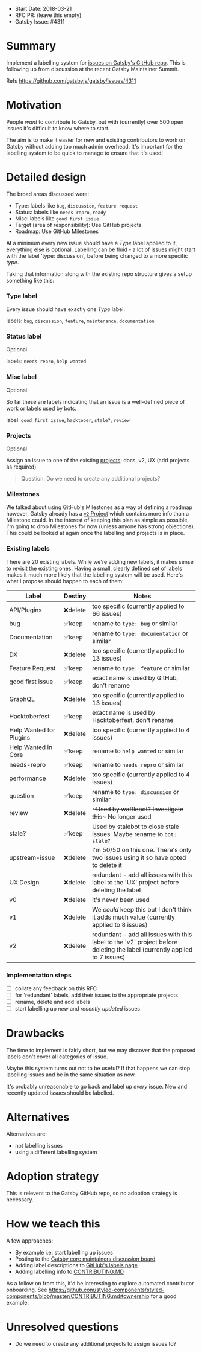 - Start Date: 2018-03-21
- RFC PR: (leave this empty)
- Gatsby Issue: #4311

# Summary

Implement a labelling system for [issues on Gatsby's GitHub repo](https://github.com/gatsbyjs/gatsby/issues). This is following up from discussion at the recent Gatsby Maintainer Summit.

Refs https://github.com/gatsbyjs/gatsby/issues/4311

# Motivation

People _want_ to contribute to Gatsby, but with (currently) over 500 open issues it's difficult to know where to start.

The aim is to make it easier for new and existing contributors to work on Gatsby without adding too much admin overhead. It's important for the labelling system to be quick to manage to ensure that it's used!

# Detailed design

The broad areas discussed were:

- Type: labels like `bug`, `discussion`, `feature request`
- Status: labels like `needs repro`, `ready`
- Misc: labels like `good first issue`
- Target (area of responsibility): Use GitHub projects
- Roadmap: Use GitHub Milestones

At a minimum every new issue should have a _Type_ label applied to it, everything else is optional.  Labelling can be fluid - a lot of issues might start with the label 'type: discussion', before being changed to a more specific _type_.

Taking that information along with the existing repo structure gives a setup something like this:

### Type label

Every issue should have exactly one _Type_ label.

labels: `bug`, `discussion`, `feature`, `maintenance`, `documentation`

### Status label

Optional

labels: `needs repro`, `help wanted`

### Misc label

Optional

So far these are labels indicating that an issue is a well-defined piece of work or labels used by bots.

label: `good first issue`, `hacktober`, `stale?`, `review`

### Projects

Optional

Assign an issue to one of the existing [projects](https://github.com/gatsbyjs/gatsby/projects): docs, v2, UX (add projects as required)

> Question: Do we need to create any additional projects?

### Milestones

We talked about using GitHub's Milestones as a way of defining a roadmap however, Gatsby already has a [`v2` Project](https://github.com/gatsbyjs/gatsby/projects/2) which contains more info than a Milestone could. In the interest of keeping this plan as simple as possible, I'm going to drop Milestones for now (unless anyone has strong objections). This could be looked at again once the labelling and projects is in place.

### Existing labels

There are 20 existing labels. While we're adding new labels, it makes sense to revisit the existing ones. Having a small, clearly defined set of labels makes it much more likely that the labelling system will be used. Here's what I propose should happen to each of them:

| Label  | Destiny | Notes |
|---|---|---|
| API/Plugins | ❌delete | too specific (currently applied to 66 issues) |
| bug | ✅keep |  rename to `type: bug` or similar |
| Documentation | ✅keep | rename to `type: documentation` or similar |
| DX | ❌delete |  too specific (currently applied to 13 issues) |
| Feature Request | ✅keep | rename to `type: feature` or similar |
| good first issue | ✅keep | exact name is used by GitHub, don't rename |
| GraphQL | ❌delete | too specific (currently applied to 13 issues) |
| Hacktoberfest | ✅keep | exact name is used by Hacktoberfest, don't rename  |
| Help Wanted for Plugins | ❌delete |  too specific (currently applied to 4 issues) |
| Help Wanted in Core | ✅keep | rename to `help wanted` or similar |
| needs-repro | ✅keep | rename to `needs repro` or similar |
| performance | ❌delete | too specific (currently applied to 4 issues) |
| question | ✅keep | rename to `type: discussion` or similar |
| review | ❌delete | ~~~Used by wafflebot? Investigate this~~~ No longer used |
| stale? |  ✅keep | Used by stalebot to close stale issues. Maybe rename to `bot: stale?` |
| upstream-issue | ❌delete | I'm 50/50 on this one. There's only two issues using it so have opted to delete it |
| UX Design | ❌delete | redundant - add all issues with this label to the 'UX' project before deleting the label |
| v0 | ❌delete | it's never been used |
| v1  | ❌delete | We _could_ keep this but I don't think it adds much value (currently applied to 8 issues) |
| v2  | ❌delete | redundant - add all issues with this label to the 'v2' project before deleting the label (currently applied to 7 issues) |

### Implementation steps

- [ ] collate any feedback on this RFC
- [ ] for 'redundant' labels, add their issues to the appropriate projects
- [ ] rename, delete and add labels
- [ ] start labelling up _new_ and _recently updated_ issues

# Drawbacks

The time to implement is fairly short, but we may discover that the proposed labels don't cover all categories of issue.

Maybe this system turns out not to be useful? If that happens we can stop labelling issues and be in the same situation as now.

It's probably unreasonable to go back and label up _every_ issue. New and recently updated issues should be labelled.

# Alternatives

Alternatives are:

- not labelling issues
- using a different labelling system

# Adoption strategy

This is relevent to the Gatsby GitHub repo, so no adoption strategy is necessary.

# How we teach this

A few approaches:

- By example i.e. start labelling up issues
- Posting to the [Gatsby core maintainers discussion board](https://github.com/orgs/gatsbyjs/teams/gatsby-core-maintainers)
- Adding label descriptions to [GitHub's labels page](https://github.com/gatsbyjs/gatsby/labels)
- Adding labelling info to [CONTRIBUTING.MD](https://github.com/gatsbyjs/gatsby/blob/master/CONTRIBUTING.md)

As a follow on from this, it'd be interesting to explore automated contributor onboarding. See https://github.com/styled-components/styled-components/blob/master/CONTRIBUTING.md#ownership for a good example.

# Unresolved questions

- Do we need to create any additional projects to assign issues to?

